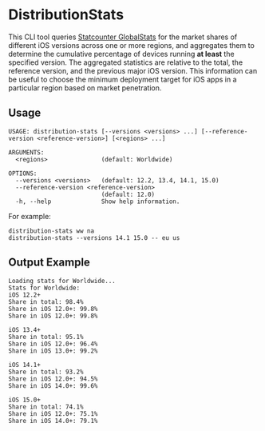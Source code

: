 # DistributionStats

This CLI tool queries [Statcounter GlobalStats](https://gs.statcounter.com/ios-version-market-share/mobile) for the market shares of different iOS versions across one or more regions, and aggregates them to determine the cumulative percentage of devices running **at least** the specified version. The aggregated statistics are relative to the total, the reference version, and the previous major iOS version. This information can be useful to choose the minimum deployment target for iOS apps in a particular region based on market penetration.

## Usage

```
USAGE: distribution-stats [--versions <versions> ...] [--reference-version <reference-version>] [<regions> ...]

ARGUMENTS:
  <regions>               (default: Worldwide)

OPTIONS:
  --versions <versions>   (default: 12.2, 13.4, 14.1, 15.0)
  --reference-version <reference-version>
                          (default: 12.0)
  -h, --help              Show help information.
```

For example:
```
distribution-stats ww na
distribution-stats --versions 14.1 15.0 -- eu us
```

## Output Example

```
Loading stats for Worldwide...
Stats for Worldwide:
iOS 12.2+
Share in total: 98.4%
Share in iOS 12.0+: 99.8%
Share in iOS 12.0+: 99.8%

iOS 13.4+
Share in total: 95.1%
Share in iOS 12.0+: 96.4%
Share in iOS 13.0+: 99.2%

iOS 14.1+
Share in total: 93.2%
Share in iOS 12.0+: 94.5%
Share in iOS 14.0+: 99.6%

iOS 15.0+
Share in total: 74.1%
Share in iOS 12.0+: 75.1%
Share in iOS 14.0+: 79.1% 
```
